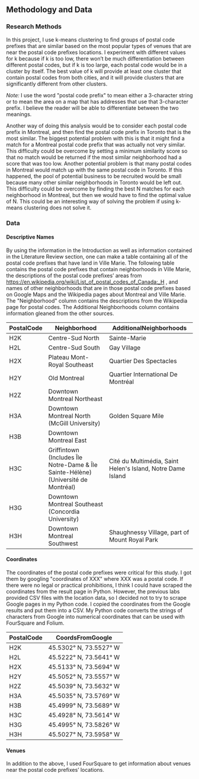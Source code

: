 ## Methodology and Data

### Research Methods

In this project, I use k-means clustering to find groups of postal code prefixes that are similar based on the most popular types of venues that are near the postal code prefixes locations. I experiment with different values for k because if k is too low, there won’t be much differentiation between different postal codes, but if k is too large, each postal code would be in a cluster by itself. The best value of k will provide at least one cluster that contain postal codes from both cities, and it will provide clusters that are significantly different from other clusters.

*Note:* I use the word "postal code prefix" to mean either a 3-character string or to mean the area on a map that has addresses that use that 3-character prefix. I believe the reader will be able to differentiate between the two meanings.

Another way of doing this analysis would be to consider each postal code prefix in Montreal, and then find the postal code prefix in Toronto that is the most similar. The biggest potential problem with this is that it might find a match for a Montreal postal code prefix that was actually not very similar. This difficulty could be overcome by setting a minimum similarity score so that no match would be returned if the most similar neighborhood had a score that was too low. Another potential problem is that many postal codes in Montreal would match up with the same postal code in Toronto. If this happened, the pool of potential business to be recruited would be small because many other similar neighborhoods in Toronto would be left out. This difficulty could be overcome by finding the best N matches for each neighborhood in Montreal, but then we would have to find the optimal value of N. This could be an interesting way of solving the problem if using k-means clustering does not solve it.

### Data

#### Descriptive Names
By using the information in the Introduction as well as information contained in the Literature Review section, one can make a table containing all of the postal code prefixes that have land in Ville Marie. The following table contains the postal code prefixes that contain neighborhoods in Ville Marie, the descriptions of the postal code prefixes’ areas from
https://en.wikipedia.org/wiki/List_of_postal_codes_of_Canada:_H
, and names of other neighborhoods that are in those postal code prefixes based on Google Maps and the Wikipedia pages about Montreal and Ville Marie. The "Neighborhood" column contains the descriptions from the Wikipedia page for postal codes. The Additional Neighborhoods column contains information gleaned from the other sources.

PostalCode|Neighborhood|AdditionalNeighborhoods
-|-|-
H2K|Centre-Sud North |Sainte-Marie
H2L|Centre-Sud South |Gay Village
H2X|Plateau Mont-Royal Southeast |Quartier Des Spectacles
H2Y|Old Montreal  |Quartier International De Montréal
H2Z|Downtown Montreal Northeast | 
H3A|Downtown Montreal North (McGill University)|Golden Square Mile
H3B|Downtown Montreal East | 
H3C|Griffintown (Includes Île Notre-Dame & Île Sainte-Hélène) (Université de Montréal)|Cité du Multimédia, Saint Helen's Island, Notre Dame Island
H3G|Downtown Montreal Southeast (Concordia University) | 
H3H|Downtown Montreal Southwest |Shaughnessy Village, part of Mount Royal Park

#### Coordinates

The coordinates of the postal code prefixes were critical for this study. I got them by googling "coordinates of XXX" where XXX was a postal code. If there were no legal or practical prohibitions, I think I could have scraped the coordinates from the result page in Python. However, the previous labs provided CSV files with the location data, so I decided not to try to scrape Google pages in my Python code. I copied the coordinates from the Google results and put them into a CSV. My Python code converts the strings of characters from Google into numerical coordinates that can be used with FourSquare and Folium.

PostalCode|CoordsFromGoogle
-|-
H2K|45.5302° N, 73.5527° W
H2L|45.5222° N, 73.5641° W
H2X|45.5133° N, 73.5694° W
H2Y|45.5052° N, 73.5557° W
H2Z|45.5039° N, 73.5632° W
H3A|45.5035° N, 73.5769° W
H3B|45.4999° N, 73.5689° W
H3C|45.4928° N, 73.5614° W
H3G|45.4995° N, 73.5826° W
H3H|45.5027° N, 73.5958° W

#### Venues

In addition to the above, I used FourSquare to get information about venues near the postal code prefixes’ locations.
